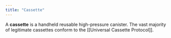 ```yaml
---
title: "Cassette"
---
```


A **cassette** is a handheld reusable high-pressure canister. The vast majority of legitimate cassettes conform to the [[Universal Cassette Protocol]].
